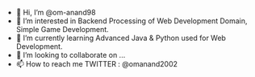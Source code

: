 - 👋 Hi, I’m @om-anand98
- 👀 I’m interested in Backend Processing of Web Development Domain, Simple Game Development.
- 🌱 I’m currently learning Advanced Java & Python used for Web Development.
- 💞️ I’m looking to collaborate on ...
- 📫 How to reach me TWITTER : @omanand2002

<!---
om-anand98/om-anand98 is a ✨ special ✨ repository because its `README.md` (this file) appears on your GitHub profile.
You can click the Preview link to take a look at your changes.
--->
